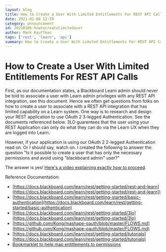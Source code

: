 ```yaml
---
layout: blog
title: How to Create a User With Limited Entitlements For REST API Calls
date: 2021-01-06 12:59
category: announcement
id: 20210106-howtocreatelimiteduser
author: Mark Kauffman
tags: ['rest', 'learn', 'api']
summary: How to Create a User With Limited Entitlements For REST API Calls
---
```


# How to Create a User With Limited Entitlements For REST API Calls

First, as our documentation states, a Blackboard Learn admin should never be told to associate a user with Learn admin privileges with any REST API integration, see this document. Hence we often get questions from folks on how to create a user to associate with a REST API integration that has limited capability on a Learn system. One way is to research and design your REST application to use OAuth 2 3-legged Authentication. See the documents referenced below. 3LO guarentees that the user using your REST Application can only do what they can do via the Learn UX when they are logged into Learn.

However, if your application is using our OAuth 2 2-legged Authentication read on. Or I should say, watch on. I created the following to answer the question "Is it possible to create a user that has only the necessary permissions and avoid using "blackboard admin" user?"

The answer is yes! [Here's a video explaining exactly how to proceed](https://onblackboard-my.sharepoint.com/personal/mark_kauffman_blackboard_com/_layouts/15/onedrive.aspx?id=%2Fpersonal%2Fmark%5Fkauffman%5Fblackboard%5Fcom%2FDocuments%2FSnagit%2F2021%2D01%2D06%5F13%2D12%2D55%2ESystemRoleCourseOrgEnrollmentsOnly%2Emp4&parent=%2Fpersonal%2Fmark%5Fkauffman%5Fblackboard%5Fcom%2FDocuments%2FSnagit&originalPath=aHR0cHM6Ly9vbmJsYWNrYm9hcmQtbXkuc2hhcmVwb2ludC5jb20vOnY6L2cvcGVyc29uYWwvbWFya19rYXVmZm1hbl9ibGFja2JvYXJkX2NvbS9FY3p0UFJhUlhyOUVnVzlrRFRjbk4zRUJGSWJPdWlfbzVGdVRSY0o0d2F0UV9BP3J0aW1lPVl1MU1McWl5MkVn).

Reference Documentation:

* [https://docs.blackboard.com/learn/rest/getting-started/rest-and-learn](https://docs.blackboard.com/learn/rest/getting-started/rest-and-learn])
* [https://docs.blackboard.com/learn/rest/getting-started/basic-authentication](https://docs.blackboard.com/learn/rest/getting-started/basic-authentication)
* [https://docs.blackboard.com/learn/rest/getting-started/3lo](https://docs.blackboard.com/learn/rest/getting-started/3lo)
* [https://github.com/Kong/mashape-oauth/blob/master/FLOWS.md](https://github.com/Kong/mashape-oauth/blob/master/FLOWS.md)
* [https://docs.blackboard.com/learn/rest/getting-started/tutorials](https://docs.blackboard.com/learn/rest/getting-started/tutorials)
* [Bookmarklet to help map entitlements to permissions](https://community.blackboard.com/blogs/4/18)